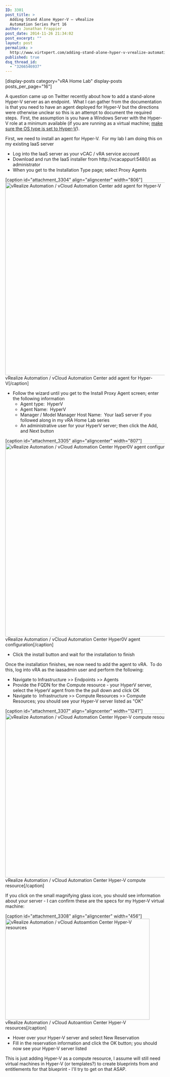 ```yaml
---
ID: 3301
post_title: >
  Adding Stand Alone Hyper-V – vRealize
  Automation Series Part 16
author: Jonathan Frappier
post_date: 2014-11-26 21:34:02
post_excerpt: ""
layout: post
permalink: >
  http://www.virtxpert.com/adding-stand-alone-hyper-v-vrealize-automation-series-part-16/
published: true
dsq_thread_id:
  - "3266546937"
---
```

[display-posts category="vRA Home Lab" display-posts posts_per_page="16"]

A question came up on Twitter recently about how to add a stand-alone Hyper-V server as an endpoint.  What I can gather from the documentation is that you need to have an agent deployed for Hyper-V but the directions were otherwise unclear so this is an attempt to document the required steps.  First, the assumption is you have a Windows Server with the Hyper-V role at a minimum available (if you are running as a virtual machine; <a href="http://kb.vmware.com/selfservice/microsites/search.do?language=en_US&amp;cmd=displayKC&amp;externalId=2044876" target="_blank">make sure the OS type is set to Hyper-V</a>).

First, we need to install an agent for Hyper-V.  For my lab I am doing this on my existing IaaS server
<ul>
	<li>Log into the IaaS server as your vCAC / vRA service account</li>
	<li>Download and run the IaaS installer from http://vcacappurl:5480/i as administrator</li>
	<li>When you get to the Installation Type page; select Proxy Agents</li>
</ul>
[caption id="attachment_3304" align="aligncenter" width="806"]<a href="http://www.virtxpert.com/wp-content/uploads/2014/11/vra-add-hyperv-agent.png"><img class="size-full wp-image-3304" src="http://www.virtxpert.com/wp-content/uploads/2014/11/vra-add-hyperv-agent.png" alt="vRealize Automation / vCloud Automation Center add agent for Hyper-V" width="806" height="607" /></a> vRealize Automation / vCloud Automation Center add agent for Hyper-V[/caption]
<ul>
	<li>Follow the wizard until you get to the Install Proxy Agent screen; enter the following information
<ul>
	<li>Agent type:  HyperV</li>
	<li>Agent Name:  HyperV</li>
	<li>Manager / Model Manager Host Name:  Your IaaS server if you followed along in my vRA Home Lab series</li>
	<li>An administrative user for your HyperV server; then click the Add, and Next button</li>
</ul>
</li>
</ul>
[caption id="attachment_3305" align="aligncenter" width="807"]<a href="http://www.virtxpert.com/wp-content/uploads/2014/11/vra-agent-configuration.png"><img class="size-full wp-image-3305" src="http://www.virtxpert.com/wp-content/uploads/2014/11/vra-agent-configuration.png" alt="vRealize Automation / vCloud Automation Center Hyper0V agent configuration" width="807" height="608" /></a> vRealize Automation / vCloud Automation Center Hyper0V agent configuration[/caption]
<ul>
	<li>Click the install button and wait for the installation to finish</li>
</ul>
Once the installation finishes, we now need to add the agent to vRA.  To do this, log into vRA as the iaasadmin user and perform the following:
<ul>
	<li>Navigate to Infrastructure &gt;&gt; Endpoints &gt;&gt; Agents</li>
	<li>Provide the FQDN for the Compute resource - your HyperV server, select the HyperV agent from the the pull down and click OK</li>
	<li>Navigate to  Infrastructure &gt;&gt; Compute Resources &gt;&gt; Compute Resources; you should see your Hyper-V server listed as "OK"</li>
</ul>
[caption id="attachment_3307" align="aligncenter" width="1241"]<a href="http://www.virtxpert.com/wp-content/uploads/2014/11/vra-hyperv-compute-resource.png"><img class="size-full wp-image-3307" src="http://www.virtxpert.com/wp-content/uploads/2014/11/vra-hyperv-compute-resource.png" alt="vRealize Automation / vCloud Automation Center Hyper-V compute resource" width="1241" height="516" /></a> vRealize Automation / vCloud Automation Center Hyper-V compute resource[/caption]

If you click on the small magnifying glass icon, you should see information about your server - I can confirm these are the specs for my Hyper-V virtual machine:

[caption id="attachment_3308" align="aligncenter" width="456"]<a href="http://www.virtxpert.com/wp-content/uploads/2014/11/hyper-v-resrouces.png"><img class="size-full wp-image-3308" src="http://www.virtxpert.com/wp-content/uploads/2014/11/hyper-v-resrouces.png" alt="vRealize Automation / vCloud Autoamtion Center Hyper-V resources" width="456" height="318" /></a> vRealize Automation / vCloud Autoamtion Center Hyper-V resources[/caption]
<ul>
	<li>Hover over your Hyper-V server and select New Reservation</li>
	<li>Fill in the reservation information and click the OK button; you should now see your Hyper-V server listed</li>
</ul>
This is just adding Hyper-V as a compute resource, I assume will still need virtual machines in Hyper-V (or templates?) to create blueprints from and entitlements for that blueprint - I'll try to get on that ASAP.

&nbsp;